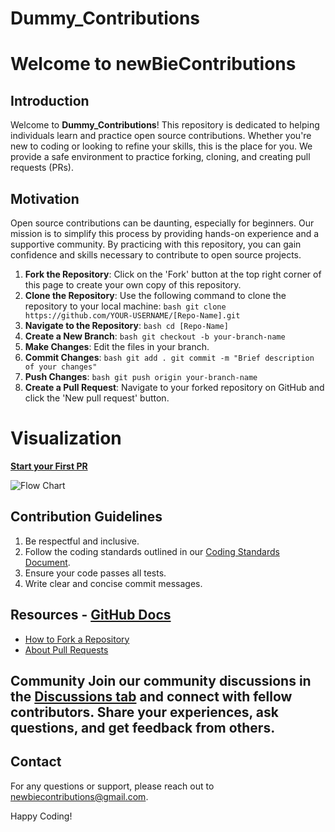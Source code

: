 # Dummy_Contributions

# Welcome to newBieContributions

## Introduction

Welcome to **Dummy_Contributions**! This repository is dedicated to helping individuals learn and practice open source contributions. Whether you're new to coding or looking to refine your skills, this is the place for you. We provide a safe environment to practice forking, cloning, and creating pull requests (PRs).


## Motivation

Open source contributions can be daunting, especially for beginners. Our mission is to simplify this process by providing hands-on experience and a supportive community. By practicing with this repository, you can gain confidence and skills necessary to contribute to open source projects.

1. **Fork the Repository**: Click on the 'Fork' button at the top right corner of this page to create your own copy of this repository.
2. **Clone the Repository**: Use the following command to clone the repository to your local machine: ```bash git clone https://github.com/YOUR-USERNAME/[Repo-Name].git ```
3. **Navigate to the Repository**: ```bash cd [Repo-Name] ```
4. **Create a New Branch**: ```bash git checkout -b your-branch-name ```
5. **Make Changes**: Edit the files in your branch.
6. **Commit Changes**: ```bash git add . git commit -m "Brief description of your changes" ```
7. **Push Changes**: ```bash git push origin your-branch-name ```
8. **Create a Pull Request**: Navigate to your forked repository on GitHub and click the 'New pull request' button.


# Visualization

[**Start your First PR**](https://whimsical.com/vlow-3ftzSWXtNfzyn6CpHZcwZp@2nr1gScbNHAs6x1qZTZPfZUFUoKWCM31bEHbWfWxHeJR9P6R3q)

![Flow Chart](https://github.com/user-attachments/assets/0b4c6cd4-514f-40d3-892e-45943252846b)





## Contribution Guidelines

1. Be respectful and inclusive.
2. Follow the coding standards outlined in our [Coding Standards Document](link-to-coding-standards).
3. Ensure your code passes all tests.
4. Write clear and concise commit messages.
   

## Resources - [GitHub Docs](https://docs.github.com/en)
- [How to Fork a Repository](https://docs.github.com/en/github/getting-started-with-github/fork-a-repo)
- [About Pull Requests](https://docs.github.com/en/github/collaborating-with-issues-and-pull-requests/about-pull-requests)

## Community Join our community discussions in the [Discussions tab](https://github.com/newBieContributions/Dummy_Contributions/discussions) and connect with fellow contributors. Share your experiences, ask questions, and get feedback from others. 

## Contact 
For any questions or support, please reach out to newbiecontributions@gmail.com.

Happy Coding!






